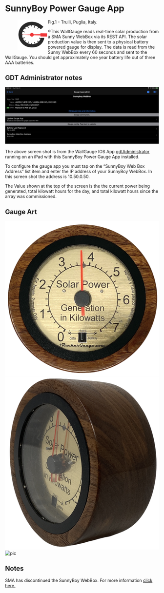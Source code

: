 # SunnyBoy Power Gauge App

<figure> 
    <img align="left" width="100" height="100" src="./docs/wallGaugeLogSquared.png" > 
    <figcaption>Fig.1 - Trulli, Puglia, Italy.</figcaption>
</figure>

&#174;This WallGauge reads real-time solar production from a SMA Sunny WebBox via its REST API. The solar production value is then sent to a physical battery powered gauge for display.  The data is read from the Sunny WebBox every 60 seconds and sent to the WallGauge. You should get approximately one year battery life out of three AAA batteries.

## GDT Administrator notes

![pic](./docs/gdtAdminSS.png)

The above screen shot is from the WallGauge IOS App [gdtAdministrator](https://apps.apple.com/us/app/gdt-administrator/id1498115113) running on an iPad with this SunnyBoy Power Gauge App installed.

To configure the gauge app you must tap on the “SunnyBoy Web Box Address” list item and enter the IP address of your SunnyBoy WebBox.  In this screen shot the address is 10.50.0.50.

The Value shown at the top of the screen is the the current power being generated, total kilowatt hours for the day, and total kilowatt hours since the array was commissioned.

## Gauge Art

![pic](./docs/GaugePic.png)
![pic](./docs/GaugePicSide.png)
![pic](./docs/spin.gif)

## Notes

SMA has discontinued the SunnyBoy WebBox.  For more information [click here.](https://www.sma-sunny.com/en/questions-and-answers-on-discontinuation-of-the-sunny-webbox/)
